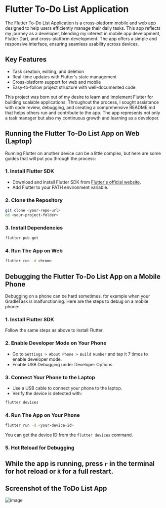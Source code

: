 # Flutter To-Do List Application

The Flutter To-Do List Application is a cross-platform mobile and web app designed to help users efficiently manage their daily tasks. This app reflects my journey as a developer, blending my interest in mobile app development, Flutter Dart, and cross-platform development. The app offers a simple and responsive interface, ensuring seamless usability across devices.

## Key Features

- Task creation, editing, and deletion
- Real-time updates with Flutter's state management
- Cross-platform support for web and mobile
- Easy-to-follow project structure with well-documented code

This project was born out of my desire to learn and implement Flutter for building scalable applications. Throughout the process, I sought assistance with code review, debugging, and creating a comprehensive README.md that helps others run and contribute to the app. The app represents not only a task manager but also my continuous growth and learning as a developer.

## Running the Flutter To-Do List App on Web (Laptop)

Running Flutter on another device can be a little complex, but here are some guides that will put you through the process:

### 1. Install Flutter SDK

- Download and install Flutter SDK from [Flutter's official website](https://flutter.dev).
- Add Flutter to your PATH environment variable.

### 2. Clone the Repository

```bash
git clone <your-repo-url>
cd <your-project-folder>
```

### 3. Install Dependencies

```bash
flutter pub get
```

### 4. Run The App on Web

```bash
flutter run -d chrome
```

## Debugging the Flutter To-Do List App on a Mobile Phone

Debugging on a phone can be hard sometimes, for example when your GradleTask is malfunctioning. Here are the steps to debug on a mobile phone:

### 1. Install Flutter SDK

Follow the same steps as above to install Flutter.

### 2. Enable Developer Mode on Your Phone

- Go to `Settings > About Phone > Build Number` and tap it 7 times to enable developer mode.
- Enable USB Debugging under Developer Options.

### 3. Connect Your Phone to the Laptop

- Use a USB cable to connect your phone to the laptop.
- Verify the device is detected with:

```bash
flutter devices
```

### 4. Run The App on Your Phone

```bash
flutter run -d <your-device-id>
```

You can get the device ID from the `flutter devices` command.

### 5. Hot Reload for Debugging

While the app is running, press `r` in the terminal for hot reload or `R` for a full restart.
---
## Screenshot of the ToDo List App

![image](https://github.com/user-attachments/assets/70936506-e9b3-4371-8913-679cf2812075)
